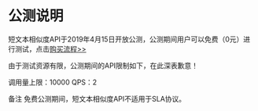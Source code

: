 # 公测说明

短文本相似度API于2019年4月15日开放公测，公测期间用户可以免费（0元）进行测试，点击[购买流程>>](http://neuhub.jd.com/ai/api/nlp/similarity)

由于测试资源有限，公测期间的API限制如下，在此深表歉意！

调用量上限：10000
QPS：2

备注
免费公测期间，短文本相似度API不适用于SLA协议。



